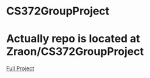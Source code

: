 # CS372GroupProject
<h1>Actually repo is located at Zraon/CS372GroupProject</h1>
<a href="https://github.com/Zraon/CS372GroupProject">Full Project</a>
